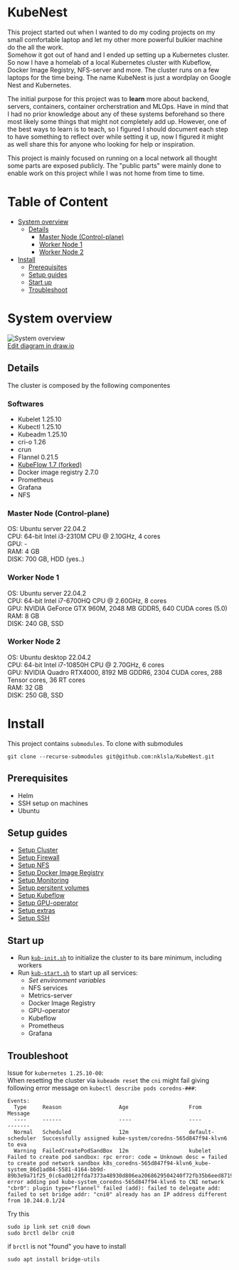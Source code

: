 # KubeNest
This project started out when I wanted to do my coding projects on my small comfortable laptop and let my other more powerful bulkier machine do the all the work. <br>
Somehow it got out of hand and I ended up setting up a Kubernetes cluster. So now I have a homelab of a local Kubernetes cluster with Kubeflow, Docker Image Registry, NFS-server and more. The cluster runs on a few laptops for the time being. The name KubeNest is just a wordplay on Google Nest and Kubernetes.

The initial purpose for this project was to __learn__ more about backend, servers, containers, container orcherstration and MLOps. 
Have in mind that I had no prior knowledge about any of these systems beforehand so there most likely some things that might not completely add up. However, one of the best ways to learn is to teach, so I figured I should document each step to have something to reflect over while setting it up, now I figured it might as well share this for anyone who looking for help or inspiration.

This project is mainly focused on running on a local network all thought some parts are exposed publicly. The "public parts" were mainly done to enable work on this project while I was not home from time to time.

# Table of Content
<!--toc-->

- [System overview](#system-overview)
  * [Details](#details)
    + [Master Node (Control-plane)](#master-node-control-plane)
    + [Worker Node 1](#worker-node-1)
    + [Worker Node 2](#worker-node-2)
- [Install](#install)
  * [Prerequisites](#prerequisites)
  * [Setup guides](#setup-guides)
  * [Start up](#start-up)
  * [Troubleshoot](#troubleshoot)


# System overview

![System overview](diagrams/System-diagram.drawio.svg)
<br>
<a href="https://app.diagrams.net/#Hnklsla%2Fk8s-cluster%2Fmain%2Fdiagrams%2FSystem-diagram.drawio.svg" target="_blank" rel="noopener noreferrer">Edit diagram in draw.io</a>
## Details
The cluster is composed by the following componentes

### Softwares
- Kubelet 1.25.10
- Kubectl 1.25.10
- Kubeadm 1.25.10
- cri-o 1.26
- crun
- Flannel 0.21.5
- [KubeFlow 1.7 (forked)](manifests/kubeflow/manifests)
- Docker image registry 2.7.0
- Prometheus
- Grafana
- NFS

### Master Node (Control-plane)
OS: Ubuntu server 22.04.2\
CPU: 64-bit Intel i3-2310M CPU @ 2.10GHz, 4 cores \
GPU: - \
RAM: 4 GB \
DISK: 700 GB, HDD (yes..)


### Worker Node 1
OS: Ubuntu server 22.04.2 \
CPU: 64-bit Intel i7-6700HQ CPU @ 2.60GHz, 8 cores \
GPU: NVIDIA GeForce GTX 960M, 2048 MB GDDR5, 640 CUDA cores (5.0) \
RAM: 8 GB \
DISK: 240 GB, SSD


### Worker Node 2 
OS: Ubuntu desktop 22.04.2 \
CPU: 64-bit Intel i7-10850H CPU @ 2.70GHz, 6 cores \
GPU: NVIDIA Quadro RTX4000, 8192 MB GDDR6, 2304 CUDA cores, 288 Tensor cores, 36 RT cores \
RAM: 32 GB \
DISK: 250 GB, SSD


# Install
This project contains `submodules`. To clone with submodules 
```
git clone --recurse-submodules git@github.com:nklsla/KubeNest.git
```
## Prerequisites 
- Helm
- SSH setup on machines
- Ubuntu 

## Setup guides
- [Setup Cluster](setup/setup_cluster.md)
- [Setup Firewall](setup/setup_firewall.md)
- [Setup NFS](setup/setup_nfs.md)
- [Setup Docker Image Registry](setup/setup_registry.md)
- [Setup Monitoring](setup/setup_prometheus.md)
- [Setup persitent volumes](setup/setup_persitentvolumes.md)
- [Setup Kubeflow](setup/setup_kubeflow.md)
- [Setup GPU-operator](setup/setup_gpu.md)
- [Setup extras](setup/setup_extra.md)
- [Setup SSH](setup/setup_ssh.md)

## Start up
- Run [`kub-init.sh`](./kub-init.sh) to initialize the cluster to its bare minimum, including workers
- Run [`kub-start.sh`](./kub-start.sh) to start up all services:
  - _Set environment variables_
  - NFS services
  - Metrics-server
  - Docker Image Registry
  - GPU-operator
  - Kubeflow
  - Prometheus
  - Grafana
 
## Troubleshoot
Issue for `kubernetes 1.25.10-00`: \
When resetting the cluster via `kubeadm reset` the `cni` might fail giving following error message on `kubectl describe pods coredns-###`:
```
Events:
  Type     Reason                  Age                   From               Message
  ----     ------                  ----                  ----               -------
  Normal   Scheduled               12m                   default-scheduler  Successfully assigned kube-system/coredns-565d847f94-klvn6 to eva
  Warning  FailedCreatePodSandBox  12m                   kubelet            Failed to create pod sandbox: rpc error: code = Unknown desc = failed to create pod network sandbox k8s_coredns-565d847f94-klvn6_kube-system_86d1ad84-5581-4164-bb9d-89b3e9a71f25_0(c6ad012ffda7373a48930d806ea2068629504240f72fb35b6eed87197fff194f): error adding pod kube-system_coredns-565d847f94-klvn6 to CNI network "cbr0": plugin type="flannel" failed (add): failed to delegate add: failed to set bridge addr: "cni0" already has an IP address different from 10.244.0.1/24
```
Try this
```
sudo ip link set cni0 down
sudo brctl delbr cni0  
```
if `brctl` is not "found" you have to install 
```
sudo apt install bridge-utils
```
